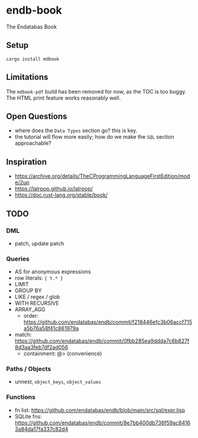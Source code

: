 # endb-book

The Endatabas Book

## Setup

```
cargo install mdbook
```

## Limitations

The `mdbook-pdf` build has been removed for now, as the TOC is too buggy.
The HTML print feature works reasonably well.

## Open Questions

* where does the `Data Types` section go? this is key.
* the tutorial will flow more easily; how do we make the `SQL` section approachable?

## Inspiration

* https://archive.org/details/TheCProgrammingLanguageFirstEdition/mode/2up
* https://lalrpop.github.io/lalrpop/
* https://doc.rust-lang.org/stable/book/


## TODO

### DML

* patch, update patch

### Queries

* AS for anonymous expressions
* row literals: `{ t.* }`
* LIMIT
* GROUP BY
* LIKE / regex / glob
* WITH RECURSIVE
* ARRAY_AGG
    * order: https://github.com/endatabas/endb/commit/f218446efc3b06accf715a5b76a58f41c861979a
* match: https://github.com/endatabas/endb/commit/0fbb285ea9ddda7c6b827f8d3aa3feb7df2ad056
    * containment: @> (convenience)

### Paths / Objects

* unnest, `object_keys`, `object_values`

### Functions

* fn list: https://github.com/endatabas/endb/blob/main/src/sql/expr.lisp
* SQLite fns: https://github.com/endatabas/endb/commit/8e7bb400db736f59ac84163a84da17fa337c82d4
